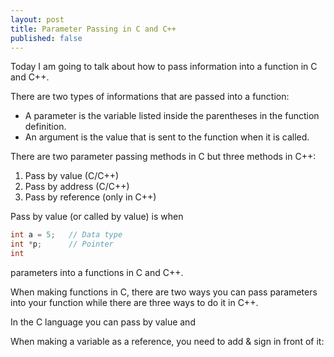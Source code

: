 ```yaml
---
layout: post
title: Parameter Passing in C and C++
published: false
---
```


Today I am going to talk about how to pass information into a function in C and C++.

There are two types of informations that are passed into a function:
* A parameter is the variable listed inside the parentheses in the function definition.
* An argument is the value that is sent to the function when it is called.

There are two parameter passing methods in C but three methods in C++:
1. Pass by value (C/C++)
2. Pass by address (C/C++)
3. Pass by reference (only in C++)

Pass by value (or called by value) is when




```C
int a = 5;   // Data type
int *p;      // Pointer
int 
```

parameters into a functions in C and C++.

When making functions in C, there are two ways you can pass parameters into your function while there are three ways to do it in C++.

In the C language you can pass by value and 

When making a variable as a reference, you need to add & sign in front of it:

